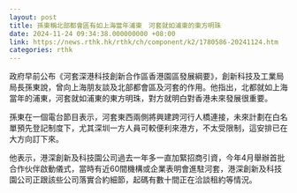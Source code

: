 ```yaml
---
layout: post
title: 孫東稱北部都會區有如上海當年浦東　河套就如浦東的東方明珠
date: 2024-11-24 09:34:38.000000000 +08:00
link: https://news.rthk.hk/rthk/ch/component/k2/1780586-20241124.htm
categories: rthk
---
```


政府早前公布《河套深港科技創新合作區香港園區發展綱要》，創新科技及工業局局長孫東說，曾向上海朋友談及北部都會區及河套的作用。他指出，北都就如上海當年的浦東，河套就如浦東的東方明珠，對方就明白對香港未來發展很重要。

孫東在一個電台節目表示，河套東西兩側將興建跨河行人橋連接，未來計劃在白名單預先登記制度下，尤其深圳一方人員可較便利來港方，不太受限制，這安排已在大方向訂下來。

他表示，港深創新及科技園公司過去一年多一直加緊招商引資，今年4月舉辦首批合作伙伴啟動儀式，當時有近60間機構或企業表明會進駐河套，港深創新及科技園公司正跟該些公司落實合約細節，起碼有數十間正在洽談租約等情況。
